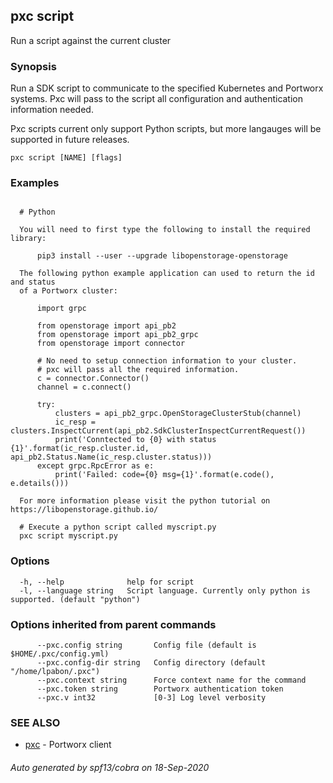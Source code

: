 ## pxc script

Run a script against the current cluster

### Synopsis


Run a SDK script to communicate to the specified Kubernetes and Portworx systems.
Pxc will pass to the script all configuration and authentication information needed.

Pxc scripts current only support Python scripts, but more langauges will be supported
in future releases.



```
pxc script [NAME] [flags]
```

### Examples

```

  # Python

  You will need to first type the following to install the required library:

      pip3 install --user --upgrade libopenstorage-openstorage

  The following python example application can used to return the id and status
  of a Portworx cluster:

      import grpc

      from openstorage import api_pb2
      from openstorage import api_pb2_grpc
      from openstorage import connector

      # No need to setup connection information to your cluster.
      # pxc will pass all the required information.
      c = connector.Connector()
      channel = c.connect()

      try:
          clusters = api_pb2_grpc.OpenStorageClusterStub(channel)
          ic_resp = clusters.InspectCurrent(api_pb2.SdkClusterInspectCurrentRequest())
          print('Conntected to {0} with status {1}'.format(ic_resp.cluster.id, api_pb2.Status.Name(ic_resp.cluster.status)))
      except grpc.RpcError as e:
          print('Failed: code={0} msg={1}'.format(e.code(), e.details()))

  For more information please visit the python tutorial on https://libopenstorage.github.io/

  # Execute a python script called myscript.py
  pxc script myscript.py
```

### Options

```
  -h, --help              help for script
  -l, --language string   Script language. Currently only python is supported. (default "python")
```

### Options inherited from parent commands

```
      --pxc.config string       Config file (default is $HOME/.pxc/config.yml)
      --pxc.config-dir string   Config directory (default "/home/lpabon/.pxc")
      --pxc.context string      Force context name for the command
      --pxc.token string        Portworx authentication token
      --pxc.v int32             [0-3] Log level verbosity
```

### SEE ALSO

* [pxc](pxc.md)	 - Portworx client

###### Auto generated by spf13/cobra on 18-Sep-2020
